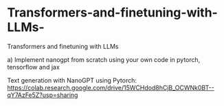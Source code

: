 # Transformers-and-finetuning-with-LLMs-
Transformers and finetuning with LLMs

a) Implement nanogpt from scratch using your own code in pytorch, tensorflow and jax

Text generation with NanoGPT using Pytorch:
https://colab.research.google.com/drive/15WCHdod8hCjB_OCWNk0BT--qY7AzFe5Z?usp=sharing
